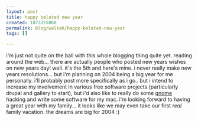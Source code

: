 ```yaml
--- 
layout: post
title: happy belated new year
created: 1073355060
permalink: blog/walkah/happy-belated-new-year
tags: []

---
```

i'm just not quite on the ball with this whole blogging thing quite yet. reading around the web... there are actually people who posted new years wishes on new years day! well. it's the 5th and here's mine. i never really make new years resolutions... but i'm planning on 2004 being a big year for me personally. i'll probably post more specifically as i go.. but i intend to increase my involvement in various free software projects (particularly drupal and gallery to start), but i'd also like to really do some <a href="http://www.gnome.org/">gnome</a> hacking and write some software for my mac. i'm looking forward to having a great year with my family... it looks like we may even take our first *real* family vacation.
the dreams are big for 2004 :)
